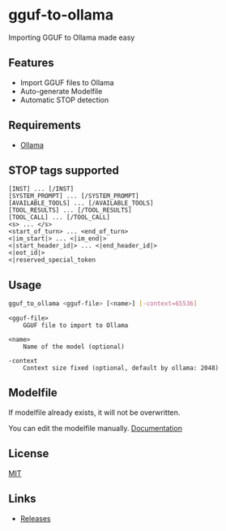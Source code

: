 # gguf-to-ollama
Importing GGUF to Ollama made easy

## Features
- Import GGUF files to Ollama
- Auto-generate Modelfile
- Automatic STOP detection

## Requirements
- [Ollama](https://ollama.com/)

## STOP tags supported
```
[INST] ... [/INST]
[SYSTEM_PROMPT] ... [/SYSTEM_PROMPT]
[AVAILABLE_TOOLS] ... [/AVAILABLE_TOOLS]
[TOOL_RESULTS] ... [/TOOL_RESULTS]
[TOOL_CALL] ... [/TOOL_CALL]
<s> ... </s>
<start_of_turn> ... <end_of_turn>
<|im_start|> ... <|im_end|>
<|start_header_id|> ... <|end_header_id|>
<|eot_id|>
<|reserved_special_token
```

## Usage
```bash
gguf_to_ollama <gguf-file> [<name>] [-context=65536]
```

```
<gguf-file>
	GGUF file to import to Ollama

<name>
	Name of the model (optional)

-context
	Context size fixed (optional, default by ollama: 2048)
```

## Modelfile

If modelfile already exists, it will not be overwritten.

You can edit the modelfile manually. [Documentation](https://github.com/ollama/ollama/blob/main/docs/modelfile.md)

## License

[MIT](LICENSE)

## Links

- [Releases](https://github.com/jonathanhecl/gguf-to-ollama/releases/)